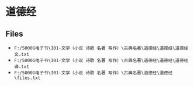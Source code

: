 # 道德经

## Files

- `F:/5000G电子书\I01-文学（小说 诗歌 名著 写作）\古典名著\道德经\道德经\道德经文.txt`
- `F:/5000G电子书\I01-文学（小说 诗歌 名著 写作）\古典名著\道德经\道德经\道德经译.txt`
- `F:/5000G电子书\I01-文学（小说 诗歌 名著 写作）\古典名著\道德经\道德经\files.txt`
